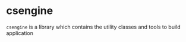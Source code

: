 # csengine
`csengine` is a library which contains the utility classes and tools to build application
